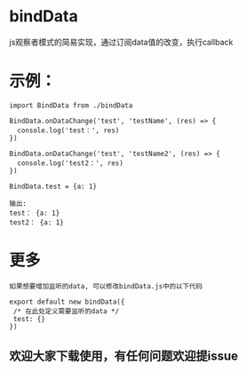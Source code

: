 # bindData
js观察者模式的简易实现，通过订阅data值的改变，执行callback
# 示例：
```
import BindData from ./bindData

BindData.onDataChange('test', 'testName', (res) => {
  console.log('test：', res)
})

BindData.onDataChange('test', 'testName2', (res) => {
  console.log('test2：', res)
})

BindData.test = {a: 1}

输出: 
test： {a: 1}
test2： {a: 1}
 ```
 # 更多
 ```
 如果想要增加监听的data, 可以修改bindData.js中的以下代码

export default new bindData({
  /* 在此处定义需要监听的data */
  test: {}
})

 ```
 
 ## 欢迎大家下载使用，有任何问题欢迎提issue
